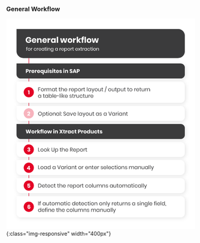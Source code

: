 
### General Workflow 
![Report-Workflow](/img/content/report-general-workflow.png){:class="img-responsive" width="400px"}
